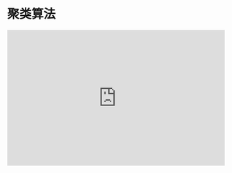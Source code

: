 # 聚类算法

<embed type="application/pdf" width="100%" style="aspect-ratio: 16/10;" src="https://r2.leovan.tech/ds-python/lecture/11-clustering-algorithms.pdf#navpanes=0&view=Fit">

